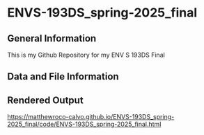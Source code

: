 # ENVS-193DS_spring-2025_final


## General Information

This is my Github Repository for my ENV S 193DS Final

## Data and File Information

## Rendered Output

https://matthewroco-calvo.github.io/ENVS-193DS_spring-2025_final/code/ENVS-193DS_spring-2025_final.html